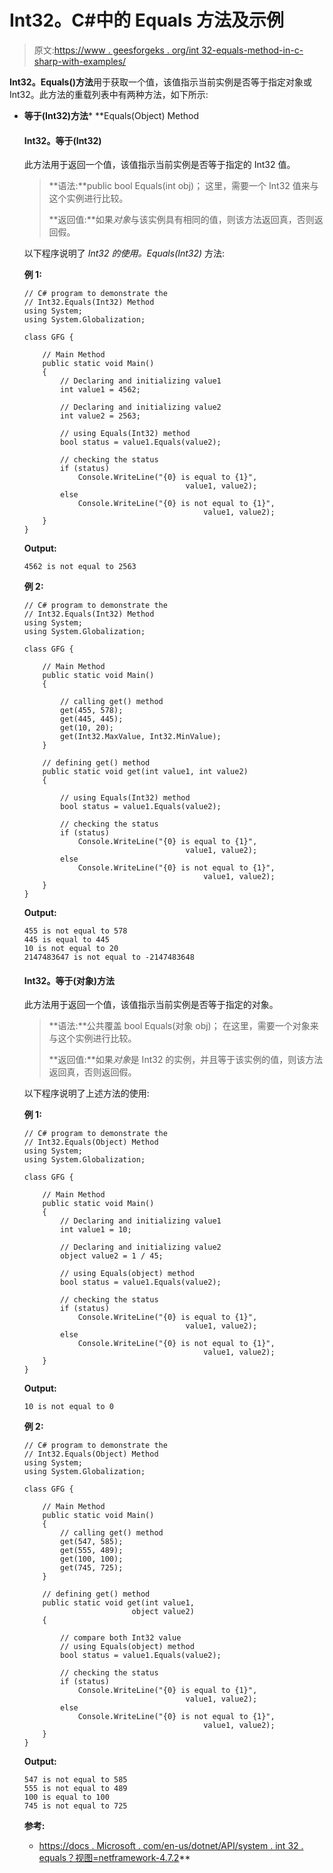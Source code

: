 # Int32。C#中的 Equals 方法及示例

> 原文:[https://www . geesforgeks . org/int 32-equals-method-in-c-sharp-with-examples/](https://www.geeksforgeeks.org/int32-equals-method-in-c-sharp-with-examples/)

**Int32。Equals()方法**用于获取一个值，该值指示当前实例是否等于指定对象或 Int32。此方法的重载列表中有两种方法，如下所示:

*   **等于(Int32)方法***   **Equals(Object) Method

    #### Int32。等于(Int32)

    此方法用于返回一个值，该值指示当前实例是否等于指定的 Int32 值。

    > **语法:**public bool Equals(int obj)；
    > 这里，需要一个 Int32 值来与这个实例进行比较。
    > 
    > **返回值:**如果*对象*与该实例具有相同的值，则该方法返回真，否则返回假。

    以下程序说明了 *Int32 的使用。Equals(Int32)* 方法:

    **例 1:**

    ```
    // C# program to demonstrate the
    // Int32.Equals(Int32) Method
    using System;
    using System.Globalization;

    class GFG {

        // Main Method
        public static void Main()
        {
            // Declaring and initializing value1
            int value1 = 4562;

            // Declaring and initializing value2
            int value2 = 2563;

            // using Equals(Int32) method
            bool status = value1.Equals(value2);

            // checking the status
            if (status)
                Console.WriteLine("{0} is equal to {1}",
                                        value1, value2);
            else
                Console.WriteLine("{0} is not equal to {1}",
                                            value1, value2);
        }
    }
    ```

    **Output:**

    ```
    4562 is not equal to 2563

    ```

    **例 2:**

    ```
    // C# program to demonstrate the
    // Int32.Equals(Int32) Method
    using System;
    using System.Globalization;

    class GFG {

        // Main Method
        public static void Main()
        {

            // calling get() method
            get(455, 578);
            get(445, 445);
            get(10, 20);
            get(Int32.MaxValue, Int32.MinValue);
        }

        // defining get() method
        public static void get(int value1, int value2)
        {

            // using Equals(Int32) method
            bool status = value1.Equals(value2);

            // checking the status
            if (status)
                Console.WriteLine("{0} is equal to {1}",
                                        value1, value2);
            else
                Console.WriteLine("{0} is not equal to {1}",
                                            value1, value2);
        }
    }
    ```

    **Output:**

    ```
    455 is not equal to 578
    445 is equal to 445
    10 is not equal to 20
    2147483647 is not equal to -2147483648

    ```

    #### Int32。等于(对象)方法

    此方法用于返回一个值，该值指示当前实例是否等于指定的对象。

    > **语法:**公共覆盖 bool Equals(对象 obj)；
    > 在这里，需要一个对象来与这个实例进行比较。
    > 
    > **返回值:**如果*对象*是 Int32 的实例，并且等于该实例的值，则该方法返回真，否则返回假。

    以下程序说明了上述方法的使用:

    **例 1:**

    ```
    // C# program to demonstrate the
    // Int32.Equals(Object) Method
    using System;
    using System.Globalization;

    class GFG {

        // Main Method
        public static void Main()
        {
            // Declaring and initializing value1
            int value1 = 10;

            // Declaring and initializing value2
            object value2 = 1 / 45;

            // using Equals(object) method
            bool status = value1.Equals(value2);

            // checking the status
            if (status)
                Console.WriteLine("{0} is equal to {1}",
                                        value1, value2);
            else
                Console.WriteLine("{0} is not equal to {1}",
                                            value1, value2);
        }
    }
    ```

    **Output:**

    ```
    10 is not equal to 0

    ```

    **例 2:**

    ```
    // C# program to demonstrate the
    // Int32.Equals(Object) Method
    using System;
    using System.Globalization;

    class GFG {

        // Main Method
        public static void Main()
        {
            // calling get() method
            get(547, 585);
            get(555, 489);
            get(100, 100);
            get(745, 725);
        }

        // defining get() method
        public static void get(int value1, 
                            object value2)
        {

            // compare both Int32 value
            // using Equals(object) method
            bool status = value1.Equals(value2);

            // checking the status
            if (status)
                Console.WriteLine("{0} is equal to {1}",
                                        value1, value2);
            else
                Console.WriteLine("{0} is not equal to {1}",
                                            value1, value2);
        }
    }
    ```

    **Output:**

    ```
    547 is not equal to 585
    555 is not equal to 489
    100 is equal to 100
    745 is not equal to 725

    ```

    **参考:**

    *   [https://docs . Microsoft . com/en-us/dotnet/API/system . int 32 . equals？视图=netframework-4.7.2](https://docs.microsoft.com/en-us/dotnet/api/system.int32.equals?view=netframework-4.7.2)**